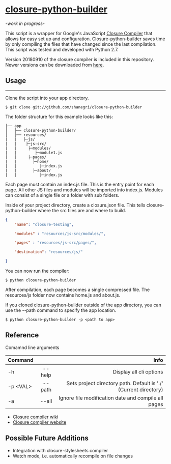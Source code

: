 # [closure-python-builder](https://github.com/shanegri/closure-python-builder)

*-work in progress-*


This script is a wrapper for Google's JavaScript [Closure Compiler](https://github.com/google/closure-compiler) that allows for easy set up and configuration. Closure-python-builder saves time by only compiling the files that have changed since the last compilation. This script was tested and developed with Python 2.7.

Version 20180910 of the closure compiler is included in this repository. Newer versions can be downloaded from [here](https://github.com/google/closure-compiler/wiki/Binary-Downloads).


## Usage
------


Clone the script into your app directory.

```shell
$ git clone git://github.com/shanegri/closure-python-builder
```

The folder structure for this example looks like this:
```
├── app
│   ├── closure-python-builder/
│   ├── resources/
|   |   ├─js/
|   |    ├─js-src/
|   |     ├─modules/
|   |        ├─module1.js
|   |     ├─pages/
|   |       ├─home/
|   |          ├─index.js
|   |       ├─about/
|   |          ├─index.js
```

Each page must contain an index.js file. This is the entry point for each page. All other JS files and modules will be imported into index.js. Modules can consist of a single file or a folder with sub folders.

Inside of your project directory, create a closure.json file. This tells closure-python-builder where the src files are and where to build.

```JSON
{
    "name": "closure-testing",

    "modules" : "resources/js-src/modules/",

    "pages" : "resources/js-src/pages/",

    "destination": "resources/js/"

}
```

You can now run the compiler:

```SHELL
$ python closure-python-builder 
```

After compilation, each page becomes a single compressed file. The resources/js folder now contains home.js and about.js.

If you cloned closure-python-builder outside of the app directory, you can use the --path command to specify the app location.

```SHELL
$ python closure-python-builder -p <path to app>
```

## Reference

Comamnd line arguments

| Command       |   | Info  |
| ------------- |:----------:| -----:|
| -h            | --help     | Display all cli options |
| -p   \<VAL>   | --path     | Sets project directory path. Default is './' (Current directory) |
| -a            | --all      | Ignore file modification date and compile all pages |

- [Closure compiler wiki](https://github.com/google/closure-compiler/wiki)
- [Closure compiler website](https://developers.google.com/closure/compiler/)

## Possible Future Additions

- Integration with closure-stylesheets compiler 
- Watch mode, i.e. automatically recompile on file changes